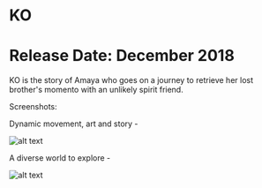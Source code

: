# KO
# Release Date: December 2018

KO is the story of Amaya who goes on a journey to retrieve her lost brother's momento with an unlikely spirit friend. 

Screenshots: 

Dynamic movement, art and story -

![alt text](https://github.com/Ha-So/KO/blob/master/Demo%20Media/GameplaySS.PNG)

A diverse world to explore - 

![alt text](https://github.com/Ha-So/KO/blob/master/Demo%20Media/GameplaySSB.PNG)

